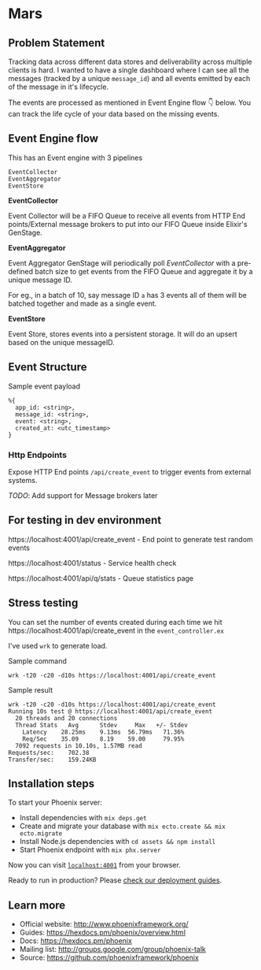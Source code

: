 # Mars

## Problem Statement

Tracking data across different data stores and deliverability across multiple clients is hard. I wanted to have a single dashboard where I can see all the messages (tracked by a unique `message_id`) and all events emitted by each of the message in it's lifecycle. 

The events are processed as mentioned in Event Engine flow 👇 below. You can track the life cycle of your data based on the missing events.

## Event Engine flow

This has an Event engine with 3 pipelines

```
EventCollector
EventAggregator
EventStore
```

**EventCollector**

Event Collector will be a FIFO Queue to receive all events from HTTP End points/External message brokers to put into our FIFO Queue inside Elixir's GenStage.

**EventAggregator**

Event Aggregator GenStage will periodically poll *EventCollector* with a pre-defined batch size to get events from the FIFO Queue and aggregate it by a unique message ID. 

For eg., in a batch of 10, say message ID `a` has 3 events all of them will be batched together and made as a single event. 

**EventStore**

Event Store, stores events into a persistent storage. It will do an upsert based on the unique messageID. 

## Event Structure

Sample event payload

```
%{
  app_id: <string>,
  message_id: <string>,
  event: <string>,
  created_at: <utc_timestamp>
}
```

### Http Endpoints

Expose HTTP End points `/api/create_event` to trigger events from external systems.

*TODO*: Add support for Message brokers later

## For testing in dev environment

https://localhost:4001/api/create_event - End point to generate test random events

https://localhost:4001/status - Service health check

https://localhost:4001/api/q/stats - Queue statistics page

## Stress testing

You can set the number of events created during each time we hit https://localhost:4001/api/create_event in the `event_controller.ex`

I've used `wrk` to generate load.

Sample command

`wrk -t20 -c20 -d10s https://localhost:4001/api/create_event`

Sample result

```
wrk -t20 -c20 -d10s https://localhost:4001/api/create_event
Running 10s test @ https://localhost:4001/api/create_event
  20 threads and 20 connections
  Thread Stats   Avg      Stdev     Max   +/- Stdev
    Latency    28.25ms    9.13ms  56.79ms   71.36%
    Req/Sec    35.09      8.19    59.00     79.95%
  7092 requests in 10.10s, 1.57MB read
Requests/sec:    702.38
Transfer/sec:    159.24KB
```

## Installation steps

To start your Phoenix server:

  * Install dependencies with `mix deps.get`
  * Create and migrate your database with `mix ecto.create && mix ecto.migrate`
  * Install Node.js dependencies with `cd assets && npm install`
  * Start Phoenix endpoint with `mix phx.server`

Now you can visit [`localhost:4001`](http://localhost:4001) from your browser.

Ready to run in production? Please [check our deployment guides](https://hexdocs.pm/phoenix/deployment.html).

## Learn more

  * Official website: http://www.phoenixframework.org/
  * Guides: https://hexdocs.pm/phoenix/overview.html
  * Docs: https://hexdocs.pm/phoenix
  * Mailing list: http://groups.google.com/group/phoenix-talk
  * Source: https://github.com/phoenixframework/phoenix
